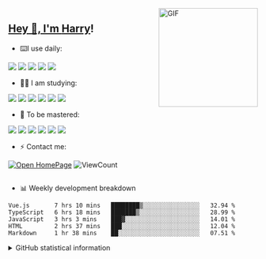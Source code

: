 <!--
**Rr210/Rr210** is a ✨ _special_ ✨ repository because its `README.md` (this file) appears on your GitHub profile.

Here are some ideas to get you started:

- 🔭 I’m currently working on ...
- 🌱 I’m currently learning ...
- 👯 I’m looking to collaborate on ...
- 🤔 I’m looking for help with ...
- 💬 Ask me about ...
- 📫 How to reach me: ...
- 😄 Pronouns: ...
- ⚡ Fun fact: ...
-->
<a href="https://rbozo.gitee.io">
<img align="right" alt="GIF" src="https://cdn.jsdelivr.net/gh/Rr210/image@master/hexo/api/68747470733a2f2f6f63746f6465782e6769746875622e636f6d2f696d616765732f68756c615f6c6f6f705f6f63746f64657830332e676966.gif" width="200" />

<h2>  Hey 👋, I'm <a href="https://mr90.top" target="_blank">Harry</a>!</h2>

- ⌨️I use daily: 

[![](https://img.shields.io/badge/-JavaScript-f7e018?style=flat-square&logo=javascript&logoColor=white)](https://www.ecma-international.org/) [![](https://img.shields.io/badge/-Git-f05032?style=flat-square&logo=git&logoColor=white)](https://git-scm.com/) [![](https://img.shields.io/badge/-Gitee-C71D23?style=flat-square&logo=gitee&logoColor=ffffff)](https://www.gitee.com)  [![](https://img.shields.io/badge/-Python-3776AB?style=flat-square&logo=Python&logoColor=ffffff)](https://www.python.org/)  [![](https://img.shields.io/badge/IDE-Visual%20Studio%20Code-blue?style=flat-square&logo=visual-studio-code&logoColor=ffffff)](https://code.visualstudio.com/)

- 🕵️‍♂️ I am studying: 

[![](https://img.shields.io/badge/-Webpack-8dd6f9?style=flat-square&logo=webpack&logoColor=white)](https://webpack.js.org/) 
[![](https://img.shields.io/badge/-TypeScript-007acc?style=flat-square&logo=typescript&logoColor=white)](https://www.typescriptlang.org/)
[![](https://img.shields.io/badge/-NPM-cb3837?style=flat-square&logo=npm&logoColor=white)](https://npmjs.com/)
[![](https://img.shields.io/badge/-Vue.js-4FC08D?style=flat-square&logo=vue.js&logoColor=ffffff)](https://vuejs.org/)
[![](https://img.shields.io/badge/-React-61dafb?style=flat-square&logo=react&logoColor=ffffff)](https://reactjs.org/)
[![](https://img.shields.io/badge/-Node.js-339933?style=flat-square&logo=node.js&logoColor=ffffff)](https://nodejs.org/)

- 💬 To be mastered:

[![](https://img.shields.io/badge/-Linux-fcc624?style=flat-square&logo=linux&logoColor=white)](https://www.linuxfoundation.org/)
[![](https://img.shields.io/badge/-MongoDB-47A248?style=flat-square&logo=MongoDB&logoColor=white)](https://www.mongodb.com/pressroom)
[![](https://img.shields.io/badge/-Mysql-4479A1?style=flat-square&logo=Mysql&logoColor=white)](https://www.mysql.com/about/legal/logos.html)
[![](https://img.shields.io/badge/-Nginx-269539?style=flat-square&logo=nginx&logoColor=ffffff)](https://nginx.org/)
[![](https://img.shields.io/badge/-Java-007396?style=flat-square&logo=Java&logoColor=ffffff)](https://www.oracle.com)
[![](https://img.shields.io/badge/-Docker-2496ED?style=flat-square&logo=docker&logoColor=ffffff)](https://www.docker.com/)

- ⚡ Contact me:

[![Open HomePage](https://badges.frapsoft.com/os/v2/open-source.svg?v=103)](https://mr90.top)
![ViewCount](https://views.whatilearened.today/views/github/Rr210/Rr210.svg?cache=remove)


<h2></h2>

- 📊 Weekly development breakdown

<!--START_SECTION:waka-->
```text
Vue.js       7 hrs 10 mins   ████████▒░░░░░░░░░░░░░░░░   32.94 % 
TypeScript   6 hrs 18 mins   ███████▒░░░░░░░░░░░░░░░░░   28.99 % 
JavaScript   3 hrs 3 mins    ███▓░░░░░░░░░░░░░░░░░░░░░   14.01 % 
HTML         2 hrs 37 mins   ███░░░░░░░░░░░░░░░░░░░░░░   12.04 % 
Markdown     1 hr 38 mins    ██░░░░░░░░░░░░░░░░░░░░░░░   07.51 % 
```
<!--END_SECTION:waka-->


<details>
<summary>GitHub statistical information</summary>

<br/>

> 动态太少，不好意思展示
> 
> 下面的GitHub统计信息是来自于[github-readme-stats](https://github.com/anuraghazra/github-readme-stats)项目，里边有[中文文档](https://github.com/anuraghazra/github-readme-stats/blob/master/readme_cn.md)

<a href="https://github.com/rr210/rr210">
  <img align="center" src="https://github-readme-stats.anuraghazra1.vercel.app/api?username=rr210&show_icons=true" />
</a>
</details>


<!--
<a href="https://rbozo.gitee.io">
    <img align="left" height="200" width="420" style="display: inline-block; "
        src="https://github-readme-stats.vercel.app/api?username=Rr210&show_icons=true" />
    <img align="right" height="180" width="400" style="display: inline-block; "
        src="https://github-readme-stats.vercel.app/api/top-langs/?username=Rr210&layout=compact" />
</a>

<img align="right" src="https://github-readme-stats.vercel.app/api?username=Rr210&show_icons=true&hide_border=true&icon_color=586069&title_color=a0a9af">
<img align="left"src="https://github-readme-stats.vercel.app/api/top-langs/?username=Rr210&show_icons=true&hide_border=true&icon_color=586069&title_color=a0a9af">

<!-- &hide_border=true -->

